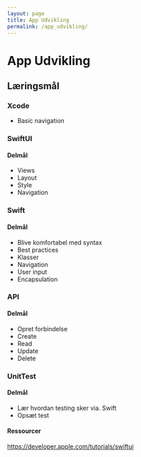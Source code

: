 ```yaml
---
layout: page
title: App Udvikling
permalink: /app_udvikling/
---
```

# App Udvikling

## Læringsmål

### Xcode
<ul>
    <li>Basic navigation</li>
</ul>

### SwiftUI
#### Delmål
<ul>
    <li>Views</li>
    <li>Layout</li>
    <li>Style</li>
    <li>Navigation</li>
</ul>

### Swift
#### Delmål
<ul>
    <li>Blive komfortabel med syntax</li>
    <li>Best practices</li>
    <li>Klasser</li>
    <li>Navigation</li>
    <li>User input</li>
    <li>Encapsulation</li>
</ul>

### API
#### Delmål
<ul>
    <li>Opret forbindelse</li>
    <li>Create</li>
    <li>Read</li>
    <li>Update</li>
    <li>Delete</li>
</ul>

### UnitTest
#### Delmål
<ul>
    <li>Lær hvordan testing sker via. Swift</li>
    <li>Opsæt test</li>
</ul>

#### Ressourcer
https://developer.apple.com/tutorials/swiftui